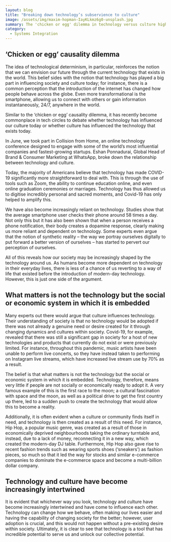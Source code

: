 ```yaml
---
layout: blog
title: "Breaking down technology’s subservience to culture"
image: /assets/img/maxim-hopman-IayKLkmz6g0-unsplash.jpg
summary: The 'chicken or egg' dilemma in technology versus culture highlights their intertwined influence: technology shapes society's behaviors and needs, while cultural and social factors drive technological adoption and innovation.
category:
  - Systems Integration
---
```


## ‘Chicken or egg’ causality dilemma
The idea of technological determinism, in particular, reinforces the notion that we can envision our future through the current technology that exists in the world. This belief sides with the notion that technology has played a big part in influencing society and culture today; for instance, there is a common perception that the introduction of the internet has changed how people behave across the globe. Even more transformational is the smartphone, allowing us to connect with others or gain information instantaneously, 24/7, anywhere in the world.

Similar to the ‘chicken or egg’ causality dilemma, it has recently become commonplace in tech circles to debate whether technology has influenced our culture today or whether culture has influenced the technology that exists today.

In June, we took part in Collision from Home, an online technology conference designed to engage with some of the world’s most influential companies and fastest-growing startups. Eshan Ponnadurai, Global Head of Brand & Consumer Marketing at WhatsApp, broke down the relationship between technology and culture.

Today, the majority of Americans believe that technology has made COVID-19 significantly more straightforward to deal with. This is through the use of tools such as Zoom, the ability to continue education online, and even online graduation ceremonies or marriages. Technology has thus allowed us to digitise incredibly personal and sacred moments, and Covid-19 has only helped to amplify this.

We have also become increasingly reliant on technology. Studies show that the average smartphone user checks their phone around 58 times a day. Not only this but it has also been shown that when a person receives a phone notification, their body creates a dopamine response, clearly making us more reliant and dependent on technology. Some experts even argue that the notion of synthetic reality – the way we portray ourselves digitally to put forward a better version of ourselves – has started to pervert our perception of ourselves.

All of this reveals how our society may be increasingly shaped by the technology around us. As humans become more dependent on technology in their everyday lives, there is less of a chance of us reverting to a way of life that existed before the introduction of modern-day technology. However, this is just one side of the argument.

## What matters is not the technology but the social or economic system in which it is embedded
Many experts out there would argue that culture influences technology. Their understanding of society is that no technology would be adopted if there was not already a genuine need or desire created for it through changing dynamics and cultures within society. Covid-19, for example, revealed that there was still a significant gap in society for a host of new technologies and products that currently do not exist or were previously limited. For instance, throughout this pandemic, music artists have been unable to perform live concerts, so they have instead taken to performing on Instagram live streams, which have increased live stream use by 70% as a result.

The belief is that what matters is not the technology but the social or economic system in which it is embedded. Technology, therefore, means very little if people are not socially or economically ready to adopt it. A very famous example of this is the first race to the moon; a cultural fascination with space and the moon, as well as a political drive to get the first country up there, led to a sudden push to create the technology that would allow this to become a reality.

Additionally, it is often evident when a culture or community finds itself in need, and technology is then created as a result of this need. For instance, Hip Hop, a popular music genre, was created as a result of those in economically deprived neighbourhoods taking the ordinary turntable and, instead, due to a lack of money, reconnecting it in a new way, which created the modern-day DJ table. Furthermore, Hip Hop also gave rise to recent fashion trends such as wearing sports shoes (‘sneakers’) as fashion pieces, so much so that it led the way for stocks and similar e-commerce companies to dominate the e-commerce space and become a multi-billion dollar company.

## Technology and culture have become increasingly intertwined
It is evident that whichever way you look, technology and culture have become increasingly intertwined and have come to influence each other. Technology can change how we behave, often making our lives easier and having the capability of changing society for the better; however, user adoption is crucial, and this would not happen without a pre-existing desire within society. Ultimately, it is clear to see that technology is a tool that has incredible potential to serve us and unlock our collective potential.
